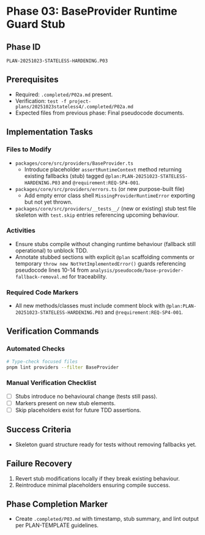 # Phase 03: BaseProvider Runtime Guard Stub

## Phase ID
`PLAN-20251023-STATELESS-HARDENING.P03`

## Prerequisites
- Required: `.completed/P02a.md` present.
- Verification: `test -f project-plans/20251023stateless4/.completed/P02a.md`
- Expected files from previous phase: Final pseudocode documents.

## Implementation Tasks

### Files to Modify
- `packages/core/src/providers/BaseProvider.ts`
  - Introduce placeholder `assertRuntimeContext` method returning existing fallbacks (stub) tagged `@plan:PLAN-20251023-STATELESS-HARDENING.P03` and `@requirement:REQ-SP4-001`.
- `packages/core/src/providers/errors.ts` (or new purpose-built file)
  - Add empty error class shell `MissingProviderRuntimeError` exporting but not yet thrown.
- `packages/core/src/providers/__tests__/` (new or existing) stub test file skeleton with `test.skip` entries referencing upcoming behaviour.

### Activities
- Ensure stubs compile without changing runtime behaviour (fallback still operational) to unblock TDD.
- Annotate stubbed sections with explicit `@plan` scaffolding comments or temporary `throw new NotYetImplementedError()` guards referencing pseudocode lines 10-14 from `analysis/pseudocode/base-provider-fallback-removal.md` for traceability.

### Required Code Markers
- All new methods/classes must include comment block with `@plan:PLAN-20251023-STATELESS-HARDENING.P03` and `@requirement:REQ-SP4-001`.

## Verification Commands

### Automated Checks
```bash
# Type-check focused files
pnpm lint providers --filter BaseProvider
```

### Manual Verification Checklist
- [ ] Stubs introduce no behavioural change (tests still pass).
- [ ] Markers present on new stub elements.
- [ ] Skip placeholders exist for future TDD assertions.

## Success Criteria
- Skeleton guard structure ready for tests without removing fallbacks yet.

## Failure Recovery
1. Revert stub modifications locally if they break existing behaviour.
2. Reintroduce minimal placeholders ensuring compile success.

## Phase Completion Marker
- Create `.completed/P03.md` with timestamp, stub summary, and lint output per PLAN-TEMPLATE guidelines.
